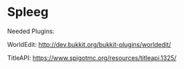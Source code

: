 # Spleeg
Needed Plugins:

WorldEdit: http://dev.bukkit.org/bukkit-plugins/worldedit/

TitleAPI: https://www.spigotmc.org/resources/titleapi.1325/
